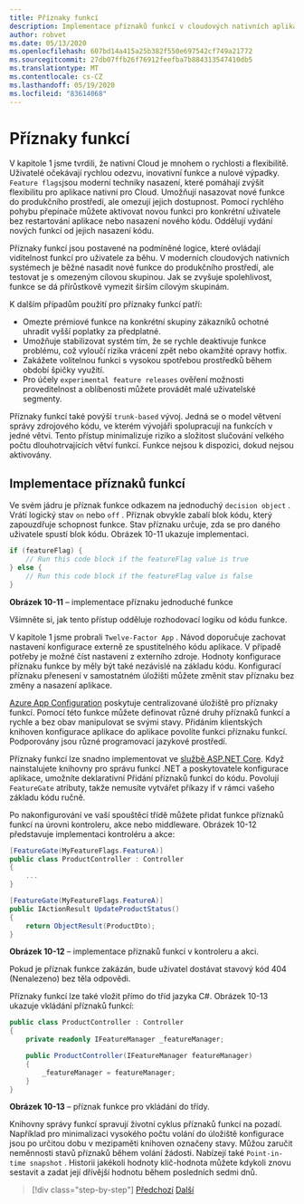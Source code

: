 ```yaml
---
title: Příznaky funkcí
description: Implementace příznaků funkcí v cloudových nativních aplikacích s využitím konfigurace aplikací Azure
author: robvet
ms.date: 05/13/2020
ms.openlocfilehash: 607bd14a415a25b382f550e697542cf749a21772
ms.sourcegitcommit: 27db07ffb26f76912feefba7b884313547410db5
ms.translationtype: MT
ms.contentlocale: cs-CZ
ms.lasthandoff: 05/19/2020
ms.locfileid: "83614068"
---
```

# <a name="feature-flags"></a>Příznaky funkcí

V kapitole 1 jsme tvrdili, že nativní Cloud je mnohem o rychlosti a flexibilitě. Uživatelé očekávají rychlou odezvu, inovativní funkce a nulové výpadky. `Feature flags`jsou moderní techniky nasazení, které pomáhají zvýšit flexibilitu pro aplikace nativní pro Cloud. Umožňují nasazovat nové funkce do produkčního prostředí, ale omezují jejich dostupnost. Pomocí rychlého pohybu přepínače můžete aktivovat novou funkci pro konkrétní uživatele bez restartování aplikace nebo nasazení nového kódu. Oddělují vydání nových funkcí od jejich nasazení kódu.

Příznaky funkcí jsou postavené na podmíněné logice, které ovládají viditelnost funkcí pro uživatele za běhu. V moderních cloudových nativních systémech je běžné nasadit nové funkce do produkčního prostředí, ale testovat je s omezeným cílovou skupinou. Jak se zvyšuje spolehlivost, funkce se dá přírůstkově vymezit širším cílovým skupinám.

K dalším případům použití pro příznaky funkcí patří:

- Omezte prémiové funkce na konkrétní skupiny zákazníků ochotné uhradit vyšší poplatky za předplatné.
- Umožňuje stabilizovat systém tím, že se rychle deaktivuje funkce problému, což vyloučí rizika vrácení zpět nebo okamžité opravy hotfix.
- Zakážete volitelnou funkci s vysokou spotřebou prostředků během období špičky využití.
- Pro účely `experimental feature releases` ověření možnosti proveditelnost a oblíbenosti můžete provádět malé uživatelské segmenty.

Příznaky funkcí také povýší `trunk-based` vývoj. Jedná se o model větvení správy zdrojového kódu, ve kterém vývojáři spolupracují na funkcích v jedné větvi. Tento přístup minimalizuje riziko a složitost slučování velkého počtu dlouhotrvajících větví funkcí. Funkce nejsou k dispozici, dokud nejsou aktivovány.

## <a name="implementing-feature-flags"></a>Implementace příznaků funkcí

Ve svém jádru je příznak funkce odkazem na jednoduchý `decision object` . Vrátí logický stav `on` nebo `off` . Příznak obvykle zabalí blok kódu, který zapouzdřuje schopnost funkce. Stav příznaku určuje, zda se pro daného uživatele spustí blok kódu. Obrázek 10-11 ukazuje implementaci.

```c#
if (featureFlag) {
    // Run this code block if the featureFlag value is true
} else {
    // Run this code block if the featureFlag value is false
}
```

**Obrázek 10-11** – implementace příznaku jednoduché funkce

Všimněte si, jak tento přístup odděluje rozhodovací logiku od kódu funkce.

V kapitole 1 jsme probrali `Twelve-Factor App` . Návod doporučuje zachovat nastavení konfigurace externě ze spustitelného kódu aplikace. V případě potřeby je možné číst nastavení z externího zdroje. Hodnoty konfigurace příznaku funkce by měly být také nezávislé na základu kódu. Konfigurací příznaku přenesení v samostatném úložišti můžete změnit stav příznaku bez změny a nasazení aplikace.

[Azure App Configuration](https://docs.microsoft.com/azure/azure-app-configuration/overview) poskytuje centralizované úložiště pro příznaky funkcí. Pomocí této funkce můžete definovat různé druhy příznaků funkcí a rychle a bez obav manipulovat se svými stavy. Přidáním klientských knihoven konfigurace aplikace do aplikace povolíte funkci příznaku funkcí. Podporovány jsou různé programovací jazykové prostředí.

Příznaky funkcí lze snadno implementovat ve [službě ASP.NET Core](https://docs.microsoft.com/azure/azure-app-configuration/use-feature-flags-dotnet-core). Když nainstalujete knihovny pro správu funkcí .NET a poskytovatele konfigurace aplikace, umožníte deklarativní Přidání příznaků funkcí do kódu. Povolují `FeatureGate` atributy, takže nemusíte vytvářet příkazy if v rámci vašeho základu kódu ručně.

Po nakonfigurování ve vaší spouštěcí třídě můžete přidat funkce příznaků funkcí na úrovni kontroleru, akce nebo middleware. Obrázek 10-12 představuje implementaci kontroléru a akce:

```c#
[FeatureGate(MyFeatureFlags.FeatureA)]
public class ProductController : Controller
{
    ...
}
```

```c#
[FeatureGate(MyFeatureFlags.FeatureA)]
public IActionResult UpdateProductStatus()
{
    return ObjectResult(ProductDto);
}
```

**Obrázek 10-12** – implementace příznaků funkcí v kontroleru a akci.

Pokud je příznak funkce zakázán, bude uživatel dostávat stavový kód 404 (Nenalezeno) bez těla odpovědi.

Příznaky funkcí lze také vložit přímo do tříd jazyka C#. Obrázek 10-13 ukazuje vkládání příznaků funkcí:

```c#
public class ProductController : Controller
{
    private readonly IFeatureManager _featureManager;

    public ProductController(IFeatureManager featureManager)
    {
        _featureManager = featureManager;
    }
}
```

**Obrázek 10-13** – příznak funkce pro vkládání do třídy.

Knihovny správy funkcí spravují životní cyklus příznaků funkcí na pozadí. Například pro minimalizaci vysokého počtu volání do úložiště konfigurace jsou po určitou dobu v mezipaměti knihoven označeny stavy. Můžou zaručit neměnnosti stavů příznaků během volání žádosti. Nabízejí také `Point-in-time snapshot` . Historii jakékoli hodnoty klíč-hodnota můžete kdykoli znovu sestavit a zadat její dřívější hodnotu během posledních sedmi dnů.

>[!div class="step-by-step"]
>[Předchozí](devops.md) 
> [Další](infrastructure-as-code.md)

